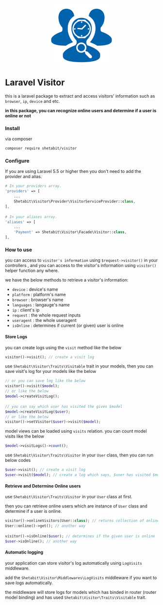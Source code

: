 <p align="center"><img width="200" src="resources/images/visitor.png?raw=true"></p>




# Laravel Visitor

this is a laravel package to extract and access visitors' information such as `browser`, `ip`, `device` and etc.

**in this package, you can recognize online users and determine if a user is online or not**

### Install

via composer

```bash
composer require shetabit/visitor
```

### Configure

If you are using Laravel 5.5 or higher then you don't need to add the provider and alias.

```php
# In your providers array.
'providers' => [
    ...
    Shetabit\Visitor\Provider\VisitorServiceProvider::class,
],

# In your aliases array.
'aliases' => [
    ...
    'Payment' => Shetabit\Visitor\Facade\Visitor::class,
],
```

### How to use

you can access to `visitor's information` using `$request->visitor()` in your controllers , and  you can access to the visitor's information using `visitor()` helper function any where.

we have the below methods to retrieve a visitor's information:

- `device` : device's name
- `platform` : platform's name
- `browser` : browser's name
- `languages` : langauge's name
- `ip` : client's ip
- `request` : the whole request inputs
- `useragent` : the whole useragent
- `isOnline` : determines if current (or given) user is online

#### Store Logs

you can create logs using the `visit` method like the below

```php
visitor()->visit(); // create a visit log
```

use `Shetabit\Visitor\Traits\Visitable` trait in your models, then you can save visit's log for your models like the below

```php
// or you can save log like the below
visitor()->visit($model);
// or like the below
$model->createVisitLog();

// you can say which user has visited the given $model
$model->createVisitLog($user);
// or like the below
visitor()->setVisitor($user)->visit($model);

```

model views can be loaded using `visits` relation.
you can count model visits like the below

```php
$model->visitLogs()->count();
```

use `Shetabit\Visitor\Traits\Visitor` in your `User` class, then you can run below codes

 ```php
$user->visit(); // create a visit log
$user->visit($model); // create a log which says, $user has visited $model
 ```

#### Retrieve and Determine Online users

use `Shetabit\Visitor\Traits\Visitor` in your `User` class at first.

then you can retrieve online users which are instance of `User` class and determine if a user is online.

```php
visitor()->onlineVisitors(User::class); // returns collection of online users
User::online()->get(); // another way

visitor()->isOnline($user); // determines if the given user is online
$user->isOnline(); // another way
```

#### Automatic logging

your application can store visitor's log automatically using `LogVisits` middleware.

add the `Shetabit\Visitor\Middlewares\LogVisits` middleware if you want to save logs automatically.

the middleware will store logs for models which has binded in router (router model binding) and has used `Shetabit\Visitor\Traits\Visitable` trait.